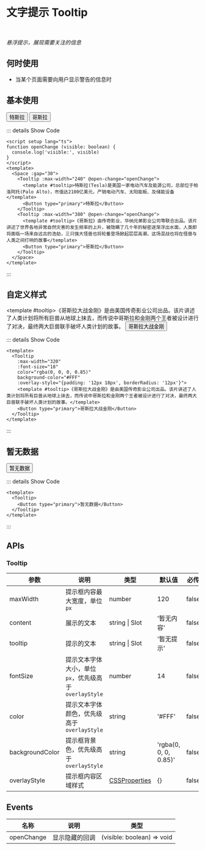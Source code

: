 # 文字提示 Tooltip

<BackTop />
<Watermark fullscreen content="Vue Amazing UI" />

<br/>

*悬浮提示，展现需要关注的信息*

## 何时使用

- 当某个页面需要向用户显示警告的信息时

<script setup lang="ts">
function openChange (visible: boolean) {
  console.log('visible:', visible)
}
</script>

## 基本使用

<Space :gap="30">
  <Tooltip :max-width="240" @open-change="openChange">
    <template #tooltip>特斯拉(Tesla)是美国一家电动汽车及能源公司，总部位于帕洛阿托(Palo Alto)，市值达2100亿美元，产销电动汽车、太阳能板、及储能设备</template>
    <Button type="primary">特斯拉</Button>
  </Tooltip>
  <Tooltip :max-width="380" @open-change="openChange">
    <template #tooltip>《哥斯拉》由传奇影业、华纳兄弟影业公司等联合出品。该片讲述了世界各地异常自然灾害的发生频率的上升，被隐瞒了几十年的秘密逐渐浮出水面，人类即将面临一场来自远古的浩劫，三只强大怪兽也将轮番登场掀起层层高潮，这场混战也将在怪兽与人类之间打响的故事</template>
    <Button type="primary">哥斯拉</Button>
  </Tooltip>
</Space>

::: details Show Code

```vue
<script setup lang="ts">
function openChange (visible: boolean) {
  console.log('visible:', visible)
}
</script>
<template>
  <Space :gap="30">
    <Tooltip :max-width="240" @open-change="openChange">
      <template #tooltip>特斯拉(Tesla)是美国一家电动汽车及能源公司，总部位于帕洛阿托(Palo Alto)，市值达2100亿美元，产销电动汽车、太阳能板、及储能设备</template>
      <Button type="primary">特斯拉</Button>
    </Tooltip>
    <Tooltip :max-width="380" @open-change="openChange">
      <template #tooltip>《哥斯拉》由传奇影业、华纳兄弟影业公司等联合出品。该片讲述了世界各地异常自然灾害的发生频率的上升，被隐瞒了几十年的秘密逐渐浮出水面，人类即将面临一场来自远古的浩劫，三只强大怪兽也将轮番登场掀起层层高潮，这场混战也将在怪兽与人类之间打响的故事</template>
      <Button type="primary">哥斯拉</Button>
    </Tooltip>
  </Space>
</template>
```

:::

## 自定义样式

<Tooltip
  :max-width="320"
  :font-size="18"
  color="rgba(0, 0, 0, 0.85)"
  background-color="#FFF"
  :overlay-style="{padding: '12px 18px', borderRadius: '12px'}">
  <template #tooltip>《哥斯拉大战金刚》是由美国传奇影业公司出品。该片讲述了人类计划将所有巨兽从地球上抹去，而传说中哥斯拉和金刚两个王者被设计进行了对决，最终两大巨兽联手破坏人类计划的故事。</template>
  <Button type="primary">哥斯拉大战金刚</Button>
</Tooltip>

::: details Show Code

```vue
<template>
  <Tooltip
    :max-width="320"
    :font-size="18"
    color="rgba(0, 0, 0, 0.85)"
    background-color="#FFF"
    :overlay-style="{padding: '12px 18px', borderRadius: '12px'}">
    <template #tooltip>《哥斯拉大战金刚》是由美国传奇影业公司出品。该片讲述了人类计划将所有巨兽从地球上抹去，而传说中哥斯拉和金刚两个王者被设计进行了对决，最终两大巨兽联手破坏人类计划的故事。</template>
    <Button type="primary">哥斯拉大战金刚</Button>
  </Tooltip>
</template>
```

:::

## 暂无数据

<Tooltip>
  <Button type="primary">暂无数据</Button>
</Tooltip>

::: details Show Code

```vue
<template>
  <Tooltip>
    <Button type="primary">暂无数据</Button>
  </Tooltip>
</template>
```

:::

## APIs

### Tooltip

参数 | 说明 | 类型 | 默认值 | 必传
-- | -- | -- | -- | --
maxWidth | 提示框内容最大宽度，单位 `px` | number | 120 | false
content | 展示的文本 | string &#124; Slot | '暂无内容' | false
tooltip | 提示的文本 | string &#124; Slot | '暂无提示' | false
fontSize | 提示文本字体大小，单位 `px`，优先级高于 `overlayStyle` | number | 14 | false
color | 提示文本字体颜色，优先级高于 `overlayStyle` | string | '#FFF' | false
backgroundColor | 提示框背景色，优先级高于 `overlayStyle` | string | 'rgba(0, 0, 0, 0.85)' | false
overlayStyle | 提示框内容区域样式 | [CSSProperties](https://cn.vuejs.org/api/utility-types.html#cssproperties) | {} | false

## Events

名称 | 说明 | 类型
-- | -- | --
openChange | 显示隐藏的回调 | (visible: boolean) => void
